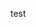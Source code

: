 <!-- Edited for git fetch (1-5) -->
test
<!-- New git fetch -->
<!-- New git fetch 2 -->
<!-- New git fetch 3 main branch -->


